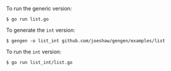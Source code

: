 To run the generic version:

    $ go run list.go

To generate the `int` version:

    $ gengen -o list_int github.com/joeshaw/gengen/examples/list

To run the `int` version:

    $ go run list_int/list.go
